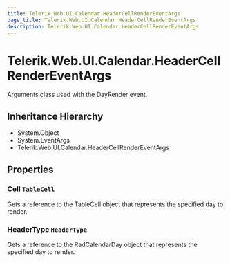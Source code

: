 ```yaml
---
title: Telerik.Web.UI.Calendar.HeaderCellRenderEventArgs
page_title: Telerik.Web.UI.Calendar.HeaderCellRenderEventArgs
description: Telerik.Web.UI.Calendar.HeaderCellRenderEventArgs
---
```


# Telerik.Web.UI.Calendar.HeaderCellRenderEventArgs

Arguments class used with the DayRender event.

## Inheritance Hierarchy

* System.Object
* System.EventArgs
* Telerik.Web.UI.Calendar.HeaderCellRenderEventArgs

## Properties

###  Cell `TableCell`

Gets a reference to the TableCell object that represents the specified day to render.

###  HeaderType `HeaderType`

Gets a reference to the RadCalendarDay object that represents the specified day to render.

